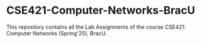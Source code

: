 # CSE421-Computer-Networks-BracU
This repository contains all the Lab Assignments of the course CSE421: Computer Networks (Spring'25), BracU. 
